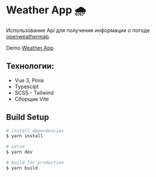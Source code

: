 # Weather App 🌧️

Использование Api для получения информации о погоде [openweathermap](https://openweathermap.org/api).

Demo [Weather App](https://weather-app-vue-nine.vercel.app/)

## Технологии:
- Vue 3, Pinia
- Typescipt
- SCSS - Tailwind
- Сборщик Vite

## Build Setup

```bash
# install dependencies
$ yarn install

# serve
$ yarn dev

# build for production
$ yarn build
```
